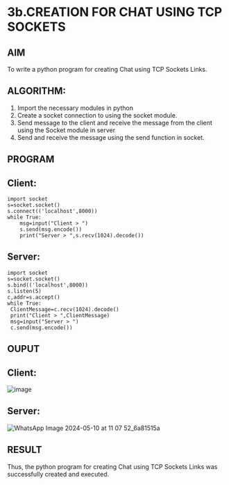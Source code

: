 # 3b.CREATION FOR CHAT USING TCP SOCKETS
## AIM
To write a python program for creating Chat using TCP Sockets Links.
## ALGORITHM:
1. Import the necessary modules in python
2. Create a socket connection to using the socket module.
3. Send message to the client and receive the message from the client using the Socket module in
 server
4. Send and receive the message using the send function in socket.
## PROGRAM
## Client:
```
import socket 
s=socket.socket() 
s.connect(('localhost',8000)) 
while True: 
    msg=input("Client > ") 
    s.send(msg.encode()) 
    print("Server > ",s.recv(1024).decode())
```
## Server:
```
import socket
s=socket.socket()
s.bind(('localhost',8000))
s.listen(5)
c,addr=s.accept()
while True:
 ClientMessage=c.recv(1024).decode()
 print("Client > ",ClientMessage)
 msg=input("Server > ")
 c.send(msg.encode())
```
## OUPUT
## Client:
![image](https://github.com/Purajiths/3b_CHAT_USING_TCP_SOCKETS/assets/145548193/231f1c49-187a-4062-8c8d-a9110664b2cd)

## Server:
![WhatsApp Image 2024-05-10 at 11 07 52_6a81515a](https://github.com/Purajiths/3b_CHAT_USING_TCP_SOCKETS/assets/145548193/2409a8eb-a683-4791-bce3-b16d9456cabb)



## RESULT
Thus, the python program for creating Chat using TCP Sockets Links was successfully 
created and executed.

